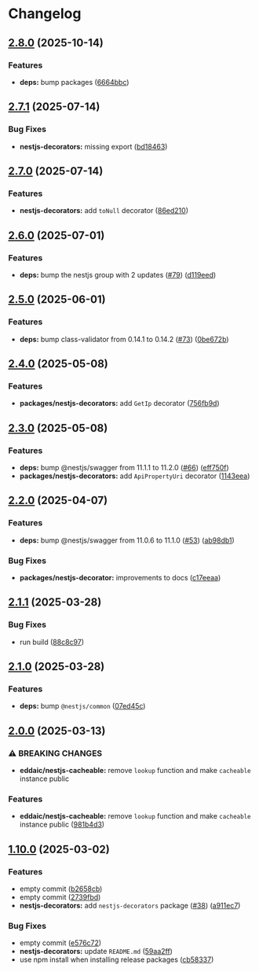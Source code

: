 # Changelog

## [2.8.0](https://github.com/emackie-eddaic/nestjs-services/compare/nestjs-decorators-v2.7.1...nestjs-decorators-v2.8.0) (2025-10-14)


### Features

* **deps:** bump packages ([6664bbc](https://github.com/emackie-eddaic/nestjs-services/commit/6664bbc9ca90e6b4934859b6094d60b57cfbdf8e))

## [2.7.1](https://github.com/emackie-eddaic/nestjs-services/compare/nestjs-decorators-v2.7.0...nestjs-decorators-v2.7.1) (2025-07-14)


### Bug Fixes

* **nestjs-decorators:** missing export ([bd18463](https://github.com/emackie-eddaic/nestjs-services/commit/bd18463404712d4d32aa5ed761f665bacf070bda))

## [2.7.0](https://github.com/emackie-eddaic/nestjs-services/compare/nestjs-decorators-v2.6.0...nestjs-decorators-v2.7.0) (2025-07-14)


### Features

* **nestjs-decorators:** add `toNull` decorator ([86ed210](https://github.com/emackie-eddaic/nestjs-services/commit/86ed2104dc94bc3231ef43d755ea52fdeea0bffa))

## [2.6.0](https://github.com/emackie-eddaic/nestjs-services/compare/nestjs-decorators-v2.5.0...nestjs-decorators-v2.6.0) (2025-07-01)


### Features

* **deps:** bump the nestjs group with 2 updates ([#79](https://github.com/emackie-eddaic/nestjs-services/issues/79)) ([d119eed](https://github.com/emackie-eddaic/nestjs-services/commit/d119eeddc2bde9d64f70d3b2e59fae1387499227))

## [2.5.0](https://github.com/emackie-eddaic/nestjs-services/compare/nestjs-decorators-v2.4.0...nestjs-decorators-v2.5.0) (2025-06-01)


### Features

* **deps:** bump class-validator from 0.14.1 to 0.14.2 ([#73](https://github.com/emackie-eddaic/nestjs-services/issues/73)) ([0be672b](https://github.com/emackie-eddaic/nestjs-services/commit/0be672b818e6b59a3cf33af00829a40dd4aa8fd3))

## [2.4.0](https://github.com/emackie-eddaic/nestjs-services/compare/nestjs-decorators-v2.3.0...nestjs-decorators-v2.4.0) (2025-05-08)


### Features

* **packages/nestjs-decorators:** add `GetIp` decorator ([756fb9d](https://github.com/emackie-eddaic/nestjs-services/commit/756fb9dd7788acf66a5204e1025972febb1650b2))

## [2.3.0](https://github.com/emackie-eddaic/nestjs-services/compare/nestjs-decorators-v2.2.0...nestjs-decorators-v2.3.0) (2025-05-08)


### Features

* **deps:** bump @nestjs/swagger from 11.1.1 to 11.2.0 ([#66](https://github.com/emackie-eddaic/nestjs-services/issues/66)) ([eff750f](https://github.com/emackie-eddaic/nestjs-services/commit/eff750f8626ddc5b6a33beabba5241f777a4b197))
* **packages/nestjs-decorators:** add `ApiPropertyUri` decorator ([1143eea](https://github.com/emackie-eddaic/nestjs-services/commit/1143eeaccf2bf2e93391b3a2b81df7ff0c1d5dcb))

## [2.2.0](https://github.com/emackie-eddaic/nestjs-services/compare/nestjs-decorators-v2.1.1...nestjs-decorators-v2.2.0) (2025-04-07)


### Features

* **deps:** bump @nestjs/swagger from 11.0.6 to 11.1.0 ([#53](https://github.com/emackie-eddaic/nestjs-services/issues/53)) ([ab98db1](https://github.com/emackie-eddaic/nestjs-services/commit/ab98db1bb87bd8e4f5820e35da255a1afbdc491e))


### Bug Fixes

* **packages/nestjs-decorator:** improvements to docs ([c17eeaa](https://github.com/emackie-eddaic/nestjs-services/commit/c17eeaac2ae71950d95802cbf9852111b44e5378))

## [2.1.1](https://github.com/emackie-eddaic/nestjs-services/compare/nestjs-decorators-v2.1.0...nestjs-decorators-v2.1.1) (2025-03-28)


### Bug Fixes

* run build ([88c8c97](https://github.com/emackie-eddaic/nestjs-services/commit/88c8c97cff5deec54acd0151696cec02df8aa94c))

## [2.1.0](https://github.com/emackie-eddaic/nestjs-services/compare/nestjs-decorators-v2.0.0...nestjs-decorators-v2.1.0) (2025-03-28)


### Features

* **deps:** bump `@nestjs/common` ([07ed45c](https://github.com/emackie-eddaic/nestjs-services/commit/07ed45c046d770f892e24ec99d85ba53b802b3b3))

## [2.0.0](https://github.com/emackie-eddaic/nestjs-services/compare/nestjs-decorators-v1.10.0...nestjs-decorators-v2.0.0) (2025-03-13)


### ⚠ BREAKING CHANGES

* **eddaic/nestjs-cacheable:** remove `lookup` function and make `cacheable` instance public

### Features

* **eddaic/nestjs-cacheable:** remove `lookup` function and make `cacheable` instance public ([981b4d3](https://github.com/emackie-eddaic/nestjs-services/commit/981b4d37fb71bd12e3db0f1fefa454e0f45dc066))

## [1.10.0](https://github.com/emackie-eddaic/nestjs-services/compare/nestjs-decorators-v1.9.0...nestjs-decorators-v1.10.0) (2025-03-02)


### Features

* empty commit ([b2658cb](https://github.com/emackie-eddaic/nestjs-services/commit/b2658cb3941a869348c8b4fe2ea993e88cc8173f))
* empty commit ([2739fbd](https://github.com/emackie-eddaic/nestjs-services/commit/2739fbde3746c990387abd957f60a71de9555073))
* **nestjs-decorators:** add `nestjs-decorators` package ([#38](https://github.com/emackie-eddaic/nestjs-services/issues/38)) ([a911ec7](https://github.com/emackie-eddaic/nestjs-services/commit/a911ec7f2f8d357a8ea3bf2dff10c2ff7237ce9d))


### Bug Fixes

* empty commit ([e576c72](https://github.com/emackie-eddaic/nestjs-services/commit/e576c72d5482863367414eb941b76ab4e9019dff))
* **nestjs-decorators:** update `README.md` ([59aa2ff](https://github.com/emackie-eddaic/nestjs-services/commit/59aa2ff9b531acd175cbb9a28051fe77d333c524))
* use npm install when installing release packages ([cb58337](https://github.com/emackie-eddaic/nestjs-services/commit/cb583372da5e92753761244381ed8ccd0979c2ef))

